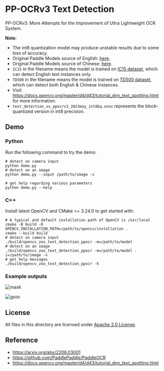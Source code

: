 # PP-OCRv3 Text Detection

PP-OCRv3: More Attempts for the Improvement of Ultra Lightweight OCR System.

**Note**:

- The int8 quantization model may produce unstable results due to some loss of accuracy.
- Original Paddle Models source of English: [here](https://paddleocr.bj.bcebos.com/PP-OCRv3/english/en_PP-OCRv3_det_infer.tar).
- Original Paddle Models source of Chinese: [here](https://paddleocr.bj.bcebos.com/PP-OCRv3/chinese/ch_PP-OCRv3_det_infer.tar).
- `IC15` in the filename means the model is trained on [IC15 dataset](https://rrc.cvc.uab.es/?ch=4&com=introduction), which can detect English text instances only.
- `TD500` in the filename means the model is trained on [TD500 dataset](http://www.iapr-tc11.org/mediawiki/index.php/MSRA_Text_Detection_500_Database_(MSRA-TD500)), which can detect both English & Chinese instances.
- Visit https://docs.opencv.org/master/d4/d43/tutorial_dnn_text_spotting.html for more information.
- `text_detection_xx_ppocrv3_2023may_int8bq.onnx` represents the block-quantized version in int8 precision.

## Demo

### Python

Run the following command to try the demo:

```shell
# detect on camera input
python demo.py
# detect on an image
python demo.py --input /path/to/image -v

# get help regarding various parameters
python demo.py --help
```

### C++

Install latest OpenCV and CMake >= 3.24.0 to get started with:

```shell
# A typical and default installation path of OpenCV is /usr/local
cmake -B build -D OPENCV_INSTALLATION_PATH=/path/to/opencv/installation .
cmake --build build
# detect on camera input
./build/opencv_zoo_text_detection_ppocr -m=/path/to/model
# detect on an image
./build/opencv_zoo_text_detection_ppocr -m=/path/to/model -i=/path/to/image -v
# get help messages
./build/opencv_zoo_text_detection_ppocr -h
```

### Example outputs

![mask](./example_outputs/mask.jpg)

![gsoc](./example_outputs/gsoc.jpg)

## License

All files in this directory are licensed under [Apache 2.0 License](./LICENSE).

## Reference

- https://arxiv.org/abs/2206.03001
- https://github.com/PaddlePaddle/PaddleOCR
- https://docs.opencv.org/master/d4/d43/tutorial_dnn_text_spotting.html
